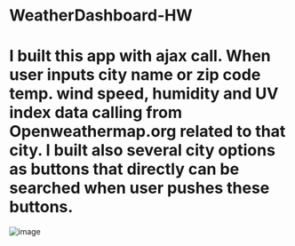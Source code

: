 # WeatherDashboard-HW

# I built this app with ajax call. When user inputs city name or zip code temp. wind speed, humidity and UV index data calling from Openweathermap.org related to that city. I built also several city options as buttons that directly can be searched when user pushes these buttons.

![image](https://user-images.githubusercontent.com/60679626/88763009-374dd980-d127-11ea-87c3-2003cf163843.png)
